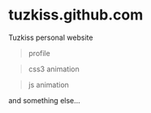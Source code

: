 tuzkiss.github.com
==================

Tuzkiss personal website 

> profile 

> css3 animation 

> js animation

and something else...

